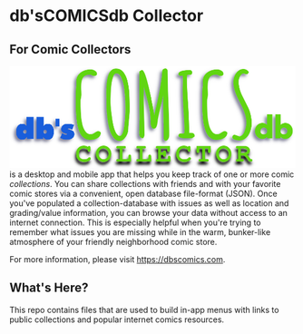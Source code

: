 # db'sCOMICSdb Collector

## For Comic Collectors

![db'sCOMICScollector](dbsCOMICSdbCollector.png?raw=true "dbsCOMICScollector") 
is a desktop and mobile app that helps you keep track of 
one or more comic _collections_. You can share collections with 
friends and with your favorite comic stores via a convenient, open 
database file-format (JSON).  Once you've populated a collection-database 
with issues as well as location and grading/value information, you 
can browse your data without access to an internet connection.  This 
is especially helpful when you're trying to remember what issues you 
are missing while in the warm, bunker-like atmosphere of your friendly 
neighborhood comic store.

For more information, please visit https://dbscomics.com.

## What's Here?

This repo contains files that are used to build in-app menus with
links to public collections and popular internet comics resources.
